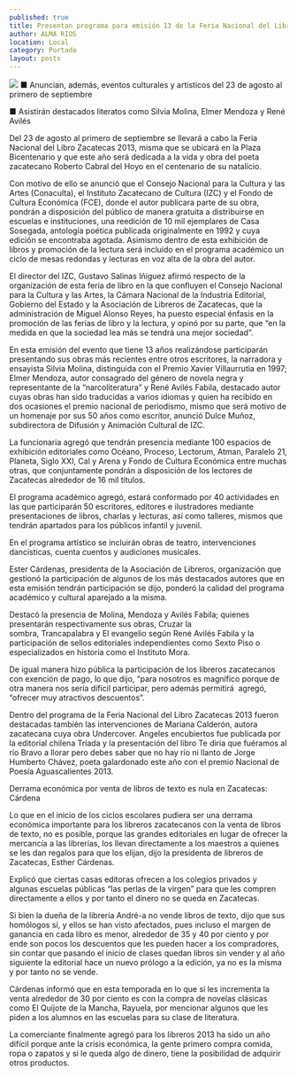 ```yaml
---
published: true
title: Presentan programa para emisión 13 de la Feria Nacional del Libro
author: ALMA RIOS
location: Local
category: Portada
layout: posts
---
```


![](http://i.imgur.com/KOFvtsBm.jpg)
■ Anuncian, además, eventos culturales y artísticos del 23 de agosto al primero de septiembre

■ Asistirán destacados literatos como Silvia Molina, Elmer Mendoza y René Avilés

Del 23 de agosto al primero de septiembre se llevará a cabo la Feria Nacional del Libro Zacatecas 2013, misma que se ubicará en la Plaza Bicentenario y que este año será dedicada a la vida y obra del poeta zacatecano Roberto Cabral del Hoyo en el centenario de su natalicio.

Con motivo de ello se anunció que el Consejo Nacional para la Cultura y las Artes (Conaculta), el Instituto Zacatecano de Cultura (IZC) y el Fondo de Cultura Económica (FCE), donde el autor publicara parte de su obra, pondrán a disposición del público de manera gratuita a distribuirse en escuelas e instituciones, una reedición de 10 mil ejemplares de Casa Sosegada, antología poética publicada originalmente en 1992 y cuya edición se encontraba agotada. Asimismo dentro de esta exhibición de libros y promoción de la lectura será incluido en el programa académico un ciclo de mesas redondas y lecturas en voz alta de la obra del autor.

El director del IZC, Gustavo Salinas Iñiguez afirmó respecto de la organización de esta feria de libro en la que confluyen el Consejo Nacional para la Cultura y las Artes, la Cámara Nacional de la Industria Editorial, Gobierno del Estado y la Asociación de Libreros de Zacatecas, que la administración de Miguel Alonso Reyes, ha puesto especial énfasis en la promoción de las ferias de libro y la lectura, y opinó por su parte, que “en la medida en que la sociedad lea más se tendrá una mejor sociedad”.

En esta emisión del evento que tiene 13 años realizándose participarán presentando sus obras más recientes entre otros escritores, la narradora y ensayista Silvia Molina, distinguida con el Premio Xavier Villaurrutia en 1997; Elmer Mendoza, autor consagrado del género de novela negra y representante de la “narcoliteratura” y René Avilés Fabila, destacado autor cuyas obras han sido traducidas a varios idiomas y quien ha recibido en dos ocasiones el premio nacional de periodismo, mismo que será motivo de un homenaje por sus 50 años como escritor, anunció Dulce Muñoz, subdirectora de Difusión y Animación Cultural de IZC.

La funcionaria agregó que tendrán presencia mediante 100 espacios de exhibición editoriales como Océano, Proceso, Lectorum, Atman, Paralelo 21, Planeta, Siglo XXI, Cal y Arena y Fondo de Cultura Económica entre muchas otras, que conjuntamente pondrán a disposición de los lectores de Zacatecas alrededor de 16 mil títulos.

El programa académico agregó, estará conformado por 40 actividades en las que participarán 50 escritores, editores e ilustradores mediante presentaciones de libros, charlas y lecturas, así como talleres, mismos que tendrán apartados para los públicos infantil y juvenil.

En el programa artístico se incluirán obras de teatro, intervenciones dancísticas, cuenta cuentos y audiciones musicales.

Ester Cárdenas, presidenta de la Asociación de Libreros, organización que gestionó la participación de algunos de los más destacados autores que en esta emisión tendrán participación se dijo, ponderó la calidad del programa académico y cultural aparejado a la misma.

Destacó la presencia de Molina, Mendoza y Avilés Fabila; quienes presentarán respectivamente sus obras, Cruzar la sombra, Trancapalabra y El evangelio según René Avilés Fabila y la participación de sellos editoriales independientes como Sexto Piso o especializados en historia como el Instituto Mora.

De igual manera hizo pública la participación de los libreros zacatecanos con exención de pago, lo que dijo, “para nosotros es magnífico porque de otra manera nos sería difícil participar, pero además permitirá  agregó, “ofrecer muy atractivos descuentos”.

Dentro del programa de la Feria Nacional del Libro Zacatecas 2013 fueron destacadas también las intervenciones de Mariana Calderón, autora zacatecana cuya obra Undercover. Angeles encubiertos fue publicada por la editorial chilena Tríada y la presentación del libro Te diría que fuéramos al río Bravo a llorar pero debes saber que no hay río ni llanto de Jorge Humberto Chávez, poeta galardonado este año con el premio Nacional de Poesía Aguascalientes 2013.

Derrama económica por venta de libros de texto es nula en Zacatecas: Cárdena

Lo que en el inicio de los ciclos escolares pudiera ser una derrama económica importante para los libreros zacatecanos con la venta de libros de texto, no es posible, porque las grandes editoriales en lugar de ofrecer la mercancía a las librerías, los llevan directamente a los maestros a quienes se les dan regalos para que los elijan, dijo la presidenta de libreros de Zacatecas, Esther Cárdenas.

Explicó que ciertas casas editoras ofrecen a los colegios privados y algunas escuelas públicas “las perlas de la virgen” para que les compren directamente a ellos y por tanto el dinero no se queda en Zacatecas.

Si bien la dueña de la librería André-a no vende libros de texto, dijo que sus homólogos sí, y ellos se han visto afectados, pues incluso el margen de ganancia en cada libro es menor, alrededor de 35 y 40 por ciento y por ende son pocos los descuentos que les pueden hacer a los compradores, sin contar que pasando el inicio de clases quedan libros sin vender y al año siguiente la editorial hace un nuevo prólogo a la edición, ya no es la misma y por tanto no se vende.   

Cárdenas informó que en esta temporada en lo que sí les incrementa la venta alrededor de 30 por ciento es con la compra de novelas clásicas como El Quijote de la Mancha, Rayuela, por mencionar algunos que les piden a los alumnos en las escuelas para su clase de literatura.

La comerciante finalmente agregó para los libreros 2013 ha sido un año difícil porque ante la crisis económica, la gente primero compra comida, ropa o zapatos y si le queda algo de dinero, tiene la posibilidad de adquirir otros productos.
